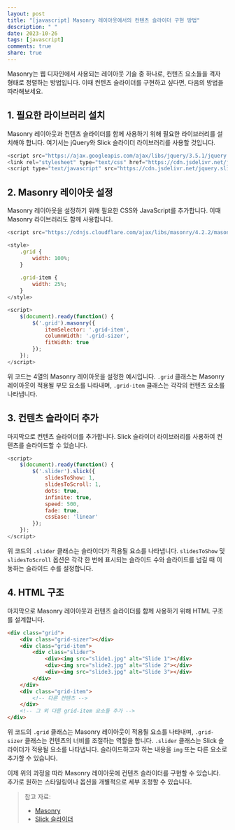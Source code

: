 ```yaml
---
layout: post
title: "[javascript] Masonry 레이아웃에서의 컨텐츠 슬라이더 구현 방법"
description: " "
date: 2023-10-26
tags: [javascript]
comments: true
share: true
---
```


Masonry는 웹 디자인에서 사용되는 레이아웃 기술 중 하나로, 컨텐츠 요소들을 격자 형태로 정렬하는 방법입니다. 이때 컨텐츠 슬라이더를 구현하고 싶다면, 다음의 방법을 따라해보세요.

## 1. 필요한 라이브러리 설치

Masonry 레이아웃과 컨텐츠 슬라이더를 함께 사용하기 위해 필요한 라이브러리를 설치해야 합니다. 여기서는 jQuery와 Slick 슬라이더 라이브러리를 사용할 것입니다.

```javascript
<script src="https://ajax.googleapis.com/ajax/libs/jquery/3.5.1/jquery.min.js"></script>
<link rel="stylesheet" type="text/css" href="https://cdn.jsdelivr.net/jquery.slick/1.6.0/slick.css" />
<script type="text/javascript" src="https://cdn.jsdelivr.net/jquery.slick/1.6.0/slick.min.js"></script>
```

## 2. Masonry 레이아웃 설정

Masonry 레이아웃을 설정하기 위해 필요한 CSS와 JavaScript를 추가합니다. 이때 Masonry 라이브러리도 함께 사용합니다.

```javascript
<script src="https://cdnjs.cloudflare.com/ajax/libs/masonry/4.2.2/masonry.pkgd.min.js"></script>

<style>
    .grid {
        width: 100%;
    }
    
    .grid-item {
        width: 25%;
    }
</style>

<script>
    $(document).ready(function() {
        $('.grid').masonry({
            itemSelector: '.grid-item',
            columnWidth: '.grid-sizer',
            fitWidth: true
        });
    });
</script>
```

위 코드는 4열의 Masonry 레이아웃을 설정한 예시입니다. `.grid` 클래스는 Masonry 레이아웃이 적용될 부모 요소를 나타내며, `.grid-item` 클래스는 각각의 컨텐츠 요소를 나타냅니다.

## 3. 컨텐츠 슬라이더 추가

마지막으로 컨텐츠 슬라이더를 추가합니다. Slick 슬라이더 라이브러리를 사용하여 컨텐츠를 슬라이드할 수 있습니다.

```javascript
<script>
    $(document).ready(function() {
        $('.slider').slick({
            slidesToShow: 1,
            slidesToScroll: 1,
            dots: true,
            infinite: true,
            speed: 500,
            fade: true,
            cssEase: 'linear'
        });
    });
</script>
```

위 코드의 `.slider` 클래스는 슬라이더가 적용될 요소를 나타냅니다. `slidesToShow` 및 `slidesToScroll` 옵션은 각각 한 번에 표시되는 슬라이드 수와 슬라이드를 넘길 때 이동하는 슬라이드 수를 설정합니다.

## 4. HTML 구조

마지막으로 Masonry 레이아웃과 컨텐츠 슬라이더를 함께 사용하기 위해 HTML 구조를 설계합니다.

```html
<div class="grid">
    <div class="grid-sizer"></div>
    <div class="grid-item">
        <div class="slider">
            <div><img src="slide1.jpg" alt="Slide 1"></div>
            <div><img src="slide2.jpg" alt="Slide 2"></div>
            <div><img src="slide3.jpg" alt="Slide 3"></div>
        </div>
    </div>
    <div class="grid-item">
        <!-- 다른 컨텐츠 -->
    </div>
    <!-- 그 외 다른 grid-item 요소들 추가 -->
</div>
```

위 코드의 `.grid` 클래스는 Masonry 레이아웃이 적용될 요소를 나타내며, `.grid-sizer` 클래스는 컨텐츠의 너비를 조절하는 역할을 합니다. `.slider` 클래스는 Slick 슬라이더가 적용될 요소를 나타냅니다. 슬라이드하고자 하는 내용을 `img` 또는 다른 요소로 추가할 수 있습니다.

이제 위의 과정을 따라 Masonry 레이아웃에 컨텐츠 슬라이더를 구현할 수 있습니다. 추가로 원하는 스타일링이나 옵션을 개별적으로 세부 조정할 수 있습니다.

> 참고 자료:
> - [Masonry](https://masonry.desandro.com/)
> - [Slick 슬라이더](https://kenwheeler.github.io/slick/)